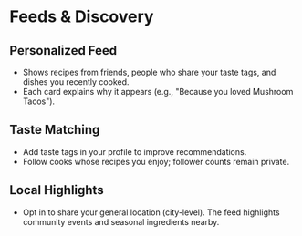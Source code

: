 # Feeds & Discovery

## Personalized Feed

* Shows recipes from friends, people who share your taste tags, and dishes you recently cooked.
* Each card explains why it appears (e.g., "Because you loved Mushroom Tacos").

## Taste Matching

* Add taste tags in your profile to improve recommendations.
* Follow cooks whose recipes you enjoy; follower counts remain private.

## Local Highlights

* Opt in to share your general location (city-level). The feed highlights community events and seasonal ingredients nearby.
